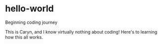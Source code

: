 # hello-world
Beginning coding journey

This is Caryn, and I know virtually nothing about coding!
Here's to learning how this all works.
